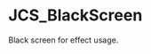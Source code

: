 <div id="content-header">
  <h1>JCS_BlackScreen</h1>
</div>

<p>
  Black screen for effect usage.
</p>
